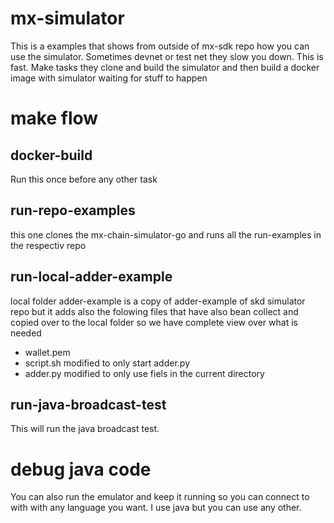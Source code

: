 # mx-simulator

This is a examples that shows from outside of mx-sdk repo how you can use the simulator. 
Sometimes devnet or test net they slow you down. This is fast. 
Make tasks they clone and build the simulator and then build a docker image with simulator waiting for
stuff to happen

# make flow

## docker-build
Run this once before any other task

## run-repo-examples 
this one clones the mx-chain-simulator-go and runs all the run-examples in the respectiv repo

## run-local-adder-example
local folder adder-example is a copy of adder-example of skd simulator repo but it adds also the folowing files that have also bean collect and copied over to the local folder so we have complete view over what is needed
  - wallet.pem
  - script.sh modified to only start adder.py
  - adder.py modified to only use fiels in the current directory

## run-java-broadcast-test
This will run the java broadcast test. 

# debug java code
You can also run the emulator and keep it running so you can connect to with with any 
language you want. I use java but you can use any other. 


